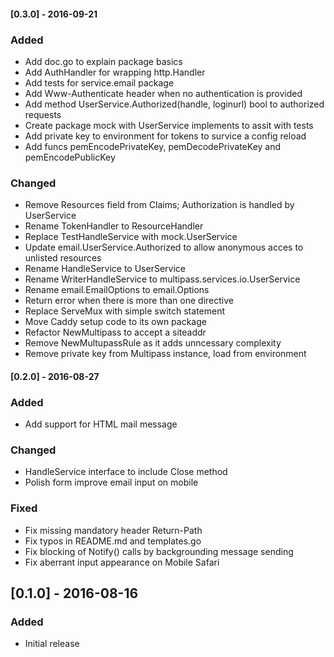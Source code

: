#### [0.3.0] - 2016-09-21
### Added
- Add doc.go to explain package basics
- Add AuthHandler for wrapping http.Handler
- Add tests for service.email package
- Add Www-Authenticate header when no authentication is provided
- Add method UserService.Authorized(handle, loginurl) bool to authorized
  requests
- Create package mock with UserService implements to assit with tests
- Add private key to environment for tokens to survice a config reload
- Add funcs pemEncodePrivateKey, pemDecodePrivateKey and pemEncodePublicKey

### Changed
- Remove Resources field from Claims; Authorization is handled by UserService
- Rename TokenHandler to ResourceHandler
- Replace TestHandleService with mock.UserService
- Update email.UserService.Authorized to allow anonymous acces to unlisted
  resources
- Rename HandleService to UserService
- Rename WriterHandleService to multipass.services.io.UserService
- Rename email.EmailOptions to email.Options
- Return error when there is more than one directive
- Replace ServeMux with simple switch statement
- Move Caddy setup code to its own package
- Refactor NewMultipass to accept a siteaddr
- Remove NewMultupassRule as it adds unncessary complexity
- Remove private key from Multipass instance, load from environment

#### [0.2.0] - 2016-08-27
### Added
- Add support for HTML mail message

### Changed
- HandleService interface to include Close method
- Polish form improve email input on mobile

### Fixed
- Fix missing mandatory header Return-Path
- Fix typos in README.md and templates.go
- Fix blocking of Notify() calls by backgrounding message sending
- Fix aberrant input appearance on Mobile Safari

## [0.1.0] - 2016-08-16
### Added
- Initial release
